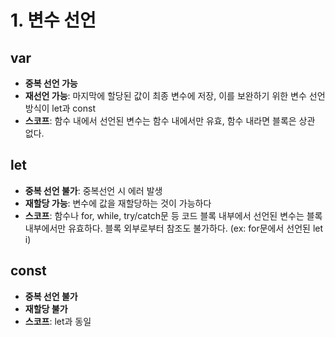 # 1. 변수 선언
## var
+ __중복 선언 가능__ 
+ __재선언 가능__: 마지막에 할당된 값이 최종 변수에 저장, 이를 보완하기 위한 변수 선언 방식이 let과 const 
+ __스코프__: 함수 내에서 선언된 변수는 함수 내에서만 유효, 함수 내라면 블록은 상관 없다.


## let
+ __중복 선언 불가__: 중복선언 시 에러 발생
+ __재할당 가능__: 변수에 값을 재할당하는 것이 가능하다
+ __스코프__: 함수나 for, while, try/catch문 등 코드 블록 내부에서 선언된 변수는 블록 내부에서만 유효하다. 블록 외부로부터 참조도 불가하다. (ex: for문에서 선언된 let i)

## const
+ __중복 선언 불가__
+ __재할당 불가__
+ __스코프__: let과 동일
